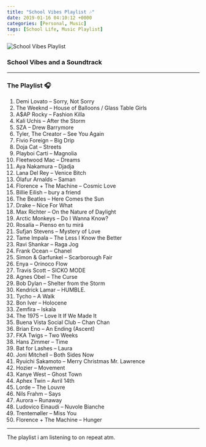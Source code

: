 ```yaml
---
title: "School Vibes Playlist 🎶"
date: 2019-01-16 04:10:12 +0000
categories: [Personal, Music]
tags: [School Life, Music Playlist]
---
```


![School Vibes Playlist](https://pippavonberg.github.io/assets/images/all-night-playlist.jpg)  

### **School Vibes and a Soundtrack**  

---

### **The Playlist** 🎧  

1. Demi Lovato – Sorry, Not Sorry  
2. The Weeknd – House of Balloons / Glass Table Girls  
3. A$AP Rocky – Fashion Killa  
4. Kali Uchis – After the Storm  
5. SZA – Drew Barrymore  
6. Tyler, The Creator – See You Again  
7. Fivio Foreign – Big Drip  
8. Doja Cat – Streets  
9. Playboi Carti – Magnolia  
10. Fleetwood Mac – Dreams  
11. Aya Nakamura – Djadja  
12. Lana Del Rey – Venice Bitch  
13. Ólafur Arnalds – Saman  
14. Florence + The Machine – Cosmic Love  
15. Billie Eilish – bury a friend  
16. The Beatles – Here Comes the Sun  
17. Drake – Nice For What  
18. Max Richter – On the Nature of Daylight  
19. Arctic Monkeys – Do I Wanna Know?  
20. Rosalía – Pienso en tu mirá  
21. Sufjan Stevens – Mystery of Love  
22. Tame Impala – The Less I Know the Better  
23. Ravi Shankar – Raga Jog  
24. Frank Ocean – Chanel  
25. Simon & Garfunkel – Scarborough Fair  
26. Enya – Orinoco Flow  
27. Travis Scott – SICKO MODE  
28. Agnes Obel – The Curse  
29. Bob Dylan – Shelter from the Storm  
30. Kendrick Lamar – HUMBLE.  
31. Tycho – A Walk  
32. Bon Iver – Holocene  
33. Zemfira – Iskala  
34. The 1975 – Love It If We Made It  
35. Buena Vista Social Club – Chan Chan  
36. Brian Eno – An Ending (Ascent)  
37. FKA Twigs – Two Weeks  
38. Hans Zimmer – Time  
39. Bat for Lashes – Laura  
40. Joni Mitchell – Both Sides Now  
41. Ryuichi Sakamoto – Merry Christmas Mr. Lawrence  
42. Hozier – Movement  
43. Kanye West – Ghost Town  
44. Aphex Twin – Avril 14th  
45. Lorde – The Louvre  
46. Nils Frahm – Says  
47. Aurora – Runaway  
48. Ludovico Einaudi – Nuvole Bianche  
49. Trentemøller – Miss You  
50. Florence + The Machine – Hunger  

---

The playlist i am listening to on repeat atm.
